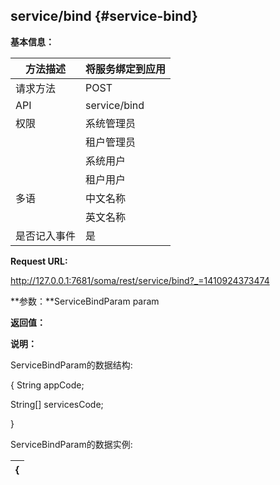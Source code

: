 ## service/bind {#service-bind}

**基本信息：**

| 方法描述 | 将服务绑定到应用 |
| --- | --- |
| 请求方法 | POST |
| API | service/bind |
| 权限 | 系统管理员 | 是 |
|  | 租户管理员 | 是 |
|  | 系统用户 | 是 |
|  | 租户用户 | 是 |
| 多语 | 中文名称 | 将服务绑定到应用 |
|  | 英文名称 | **Bind service to application** |
| 是否记入事件 | 是 |

**Request URL:**

http://127.0.0.1:7681/soma/rest/service/bind?_=1410924373474

**参数：**ServiceBindParam param

**返回值：**

**说明：**

ServiceBindParam的数据结构:

{ String appCode;

String[] servicesCode;

}

ServiceBindParam的数据实例:

| { |
| --- |
